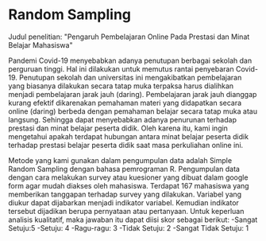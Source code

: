 # Random Sampling
Judul penelitian: 
"Pengaruh Pembelajaran Online Pada Prestasi dan Minat Belajar Mahasiswa"

Pandemi Covid-19 menyebabkan adanya penutupan berbagai sekolah dan perguruan tinggi. Hal ini dilakukan untuk memutus rantai penyebaran Covid-19. Penutupan sekolah dan universitas ini mengakibatkan pembelajaran yang biasanya dilakukan secara tatap muka terpaksa harus dialihkan menjadi pembelajaran jarak jauh (daring). Pembelajaran jarak jauh dianggap kurang efektif dikarenakan pemahaman materi yang didapatkan secara online (daring) berbeda dengan pemahaman belajar secara tatap muka atau langsung. Sehingga dapat menyebabkan adanya penurunan terhadap prestasi dan minat belajar peserta didik. Oleh karena itu, kami ingin mengetahui apakah terdapat hubungan antara minat belajar peserta didik terhadap prestasi belajar peserta didik saat masa perkuliahan online ini.

Metode yang kami gunakan dalam pengumpulan data adalah Simple Random Sampling dengan bahasa pemrograman R. Pengumpulan data dengan cara melakukan survey atau kuesioner yang dibuat dalam google form agar mudah diakses oleh mahasiswa. Terdapat 167 mahasiswa yang memberikan tanggapan terhadap survey yang dilakukan. Variabel yang diukur dapat dijabarkan menjadi indikator variabel. Kemudian indikator tersebut dijadikan berupa pernyataan atau pertanyaan. 
Untuk keperluan analisis kualitatif, maka jawaban itu dapat diisi skor sebagai berikut:
-Sangat Setuju:5
-Setuju: 4
-Ragu-ragu: 3
-Tidak Setuju: 2
-Sangat Tidak Setuju: 1
